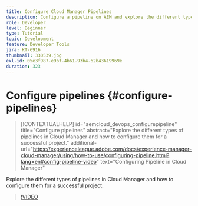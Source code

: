 ```yaml
---
title: Configure Cloud Manager Pipelines
description: Configure a pipeline on AEM and explore the different types of pipelines.
role: Developer
level: Beginner
type: Tutorial
topic: Development
feature: Developer Tools
jira: KT-6916
thumbnail: 330539.jpg
exl-id: 05e3f987-e9bf-4b61-93b4-62b43619969e
duration: 323
---
```

# Configure pipelines {#configure-pipelines}

>[!CONTEXTUALHELP]
>id="aemcloud_devops_configurepipeline"
>title="Configure pipelines"
>abstract="Explore the different types of pipelines in Cloud Manager and how to configure them for a successful project."
>additional-url="https://experienceleague.adobe.com/docs/experience-manager-cloud-manager/using/how-to-use/configuring-pipeline.html?lang=en#config-pipeline-video" text="Configuring Pipeline in Cloud Manager"

Explore the different types of pipelines in Cloud Manager and how to configure them for a successful project. 

>[!VIDEO](https://video.tv.adobe.com/v/330539?quality=12&learn=on)
